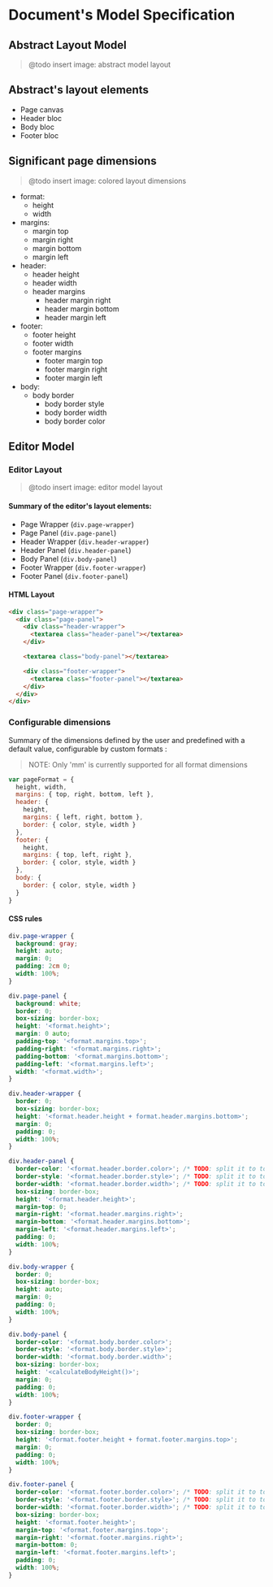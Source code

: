 # Document's Model Specification

## Abstract Layout Model

> @todo insert image: abstract model layout

## Abstract's layout elements

- Page canvas
- Header bloc
- Body bloc
- Footer bloc

## Significant page dimensions

> @todo insert image: colored layout dimensions

- format:
    - height
    - width
- margins:
    - margin top
    - margin right
    - margin bottom
    - margin left
- header:
    - header height
    - header width
    - header margins
        - header margin right
        - header margin bottom
        - header margin left
- footer:
    - footer height
    - footer width
    - footer margins
        - footer margin top
        - footer margin right
        - footer margin left
- body:
    - body border
        - body border style
        - body border width
        - body border color

## Editor Model

### Editor Layout

> @todo insert image: editor model layout

#### Summary of the editor's layout elements:

- Page Wrapper (`div.page-wrapper`)
- Page Panel (`div.page-panel`)
- Header Wrapper (`div.header-wrapper`)
- Header Panel (`div.header-panel`)
- Body Panel (`div.body-panel`)
- Footer Wrapper (`div.footer-wrapper`)
- Footer Panel (`div.footer-panel`)

#### HTML Layout

```html
<div class="page-wrapper">
  <div class="page-panel">
    <div class="header-wrapper">
      <textarea class="header-panel"></textarea>
    </div>

    <textarea class="body-panel"></textarea>

    <div class="footer-wrapper">
      <textarea class="footer-panel"></textarea>
    </div>
  </div>
</div>
```

### Configurable dimensions


Summary of the dimensions defined by the user and predefined with a default value, configurable by custom formats :

> NOTE: Only 'mm' is currently supported for all format dimensions

```js
var pageFormat = {
  height, width,
  margins: { top, right, bottom, left },
  header: {
    height,
    margins: { left, right, bottom },
    border: { color, style, width }
  },
  footer: {
    height,
    margins: { top, left, right },
    border: { color, style, width }
  },
  body: {
    border: { color, style, width }
  }
}
```




#### CSS rules

```css
div.page-wrapper {
  background: gray;
  height: auto;
  margin: 0;
  padding: 2cm 0;
  width: 100%;
}

div.page-panel {
  background: white;
  border: 0;
  box-sizing: border-box;
  height: '<format.height>';
  margin: 0 auto;
  padding-top: '<format.margins.top>';
  padding-right: '<format.margins.right>';
  padding-bottom: '<format.margins.bottom>';
  padding-left: '<format.margins.left>';
  width: '<format.width>';
}

div.header-wrapper {
  border: 0;
  box-sizing: border-box;
  height: '<format.header.height + format.header.margins.bottom>';
  margin: 0;
  padding: 0;
  width: 100%;
}

div.header-panel {
  border-color: '<format.header.border.color>'; /* TODO: split it to top/right/bottom/left */
  border-style: '<format.header.border.style>'; /* TODO: split it to top/right/bottom/left */
  border-width: '<format.header.border.width>'; /* TODO: split it to top/right/bottom/left */
  box-sizing: border-box;
  height: '<format.header.height>';
  margin-top: 0;
  margin-right: '<format.header.margins.right>';
  margin-bottom: '<format.header.margins.bottom>';
  margin-left: '<format.header.margins.left>';
  padding: 0;
  width: 100%;
}

div.body-wrapper {
  border: 0;
  box-sizing: border-box;
  height: auto;
  margin: 0;
  padding: 0;
  width: 100%;
}

div.body-panel {
  border-color: '<format.body.border.color>';
  border-style: '<format.body.border.style>';
  border-width: '<format.body.border.width>';
  box-sizing: border-box;
  height: '<calculateBodyHeight()>';
  margin: 0;
  padding: 0;
  width: 100%;
}

div.footer-wrapper {
  border: 0;
  box-sizing: border-box;
  height: '<format.footer.height + format.footer.margins.top>';
  margin: 0;
  padding: 0;
  width: 100%;
}

div.footer-panel {
  border-color: '<format.footer.border.color>'; /* TODO: split it to top/right/bottom/left */
  border-style: '<format.footer.border.style>'; /* TODO: split it to top/right/bottom/left */
  border-width: '<format.footer.border.width>'; /* TODO: split it to top/right/bottom/left */
  box-sizing: border-box;
  height: '<format.footer.height>';
  margin-top: '<format.footer.margins.top>';
  margin-right: '<format.footer.margins.right>';
  margin-bottom: 0;
  margin-left: '<format.footer.margins.left>';
  padding: 0;
  width: 100%;
}
```
